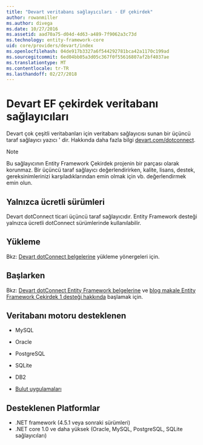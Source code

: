 ```yaml
---
title: "Devart veritabanı sağlayıcıları - EF çekirdek"
author: rowanmiller
ms.author: divega
ms.date: 10/27/2016
ms.assetid: aad70a75-d04d-4d63-a489-7f9062a3c73d
ms.technology: entity-framework-core
uid: core/providers/devart/index
ms.openlocfilehash: 04de917b3327a6f544292781bca42a1170c199ad
ms.sourcegitcommit: 6ed04bb05a3d05c367f0f55616807af2bf4037ae
ms.translationtype: MT
ms.contentlocale: tr-TR
ms.lasthandoff: 02/27/2018
---
```

# <a name="devart-ef-core-database-providers"></a>Devart EF çekirdek veritabanı sağlayıcıları

Devart çok çeşitli veritabanları için veritabanı sağlayıcısı sunan bir üçüncü taraf sağlayıcı yazıcı ' dir. Hakkında daha fazla bilgi [devart.com/dotconnect](https://www.devart.com/dotconnect/).

> [!NOTE]  
> Bu sağlayıcının Entity Framework Çekirdek projenin bir parçası olarak korunmaz. Bir üçüncü taraf sağlayıcı değerlendirirken, kalite, lisans, destek, gereksinimlerinizi karşıladıklarından emin olmak için vb. değerlendirmek emin olun.

## <a name="paid-versions-only"></a>Yalnızca ücretli sürümleri

Devart dotConnect ticari üçüncü taraf sağlayıcıdır. Entity Framework desteği yalnızca ücretli dotConnect sürümlerinde kullanılabilir.

## <a name="install"></a>Yükleme

Bkz: [Devart dotConnect belgelerine](https://www.devart.com/dotconnect/) yükleme yönergeleri için.

## <a name="get-started"></a>Başlarken

Bkz: [Devart dotConnect Entity Framework belgelerine](https://www.devart.com/dotconnect/entityframework.html) ve [blog makale Entity Framework Çekirdek 1 desteği hakkında](http://blog.devart.com/entity-framework-core-1-entity-framework-7-support.html) başlamak için.

## <a name="supported-database-engines"></a>Veritabanı motoru desteklenen

* MySQL

* Oracle

* PostgreSQL

* SQLite

* DB2

* [Bulut uygulamaları](https://www.devart.com/dotconnect/#cloud)

## <a name="supported-platforms"></a>Desteklenen Platformlar

* .NET framework (4.5.1 veya sonraki sürümleri)
* .NET core 1.0 ve daha yüksek (Oracle, MySQL, PostgreSQL, SQLite sağlayıcıları)
